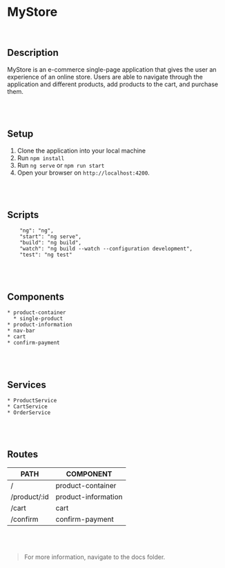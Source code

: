 # MyStore

<br>

## Description

MyStore is an e-commerce single-page application that gives the user an experience of an online store.
Users are able to navigate through the application and different products, add products to the cart, and purchase them.

<br><br>

## Setup

1. Clone the application into your local machine
1. Run `npm install`
1. Run `ng serve` or `npm run start`
1. Open your browser on `http://localhost:4200`.

<br><br>

## Scripts

```
    "ng": "ng",
    "start": "ng serve",
    "build": "ng build",
    "watch": "ng build --watch --configuration development",
    "test": "ng test"
```

<br><br>

## Components

    * product-container
      * single-product
    * product-information
    * nav-bar
    * cart
    * confirm-payment

<br><br>

## Services

    * ProductService
    * CartService
    * OrderService

<br><br>

## Routes

| PATH         | COMPONENT           |
| ------------ | ------------------- |
| /            | product-container   |
| /product/:id | product-information |
| /cart        | cart                |
| /confirm     | confirm-payment     |

<br><br>

> For more information, navigate to the docs folder.
